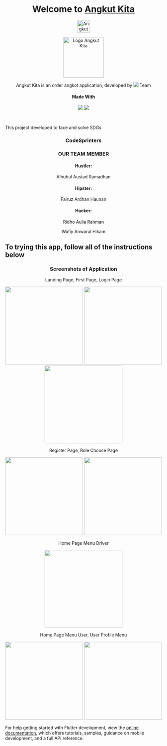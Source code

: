 <div align = 'center'>
  <h1>Welcome to <a href = ''>Angkut Kita</a></h1>

  <img src = 'https://img.shields.io/badge/Angkut-Kita-blue?style=for-the-badge&logo=kompas&labelColor=E0E0E0' alt = 'Angkut Kita Badge' height = 40>
  <p>  </p>
  <img src="assets/images/angkotKitaLogo.png" alt="Logo Angkut Kita" height= 130>

  </br>

  <p>Angkut Kita is an order angkot application, developed by <img src = 'https://img.shields.io/badge/Code-Sprinters-blue?style=flat-square&labelColor=red'> Team</p>
  <h4>Made With</h4>
  <p><img src = 'https://img.shields.io/badge/flutter-blue?style=for-the-badge&logo=flutter&logoColor=blue&labelColor=white'> <img src = 'https://img.shields.io/badge/Firebase-orange?style=for-the-badge&logo=firebase&logoColor=orange&labelColor=white'> </p>
</div>

</br>

This project developed to face and solve SDGs

<div align = 'center'>
  <h3>CodeSprinters</h3>
  <h3>OUR TEAM MEMBER</h3>
    <h4>Hustler: </h4>
  <p>Alhubul Austad Ramadhan</p>
    <h4>Hipster: </h4>
  <p>Fairuz Ardhan Haunan  </p>
    <h4>Hacker: </h4>
  <p></p>Ridho Aulia Rahman</p>
  <p>Wafiy Anwarul Hikam</p>
</div>

## To trying this app, follow all of the instructions below

<div align = 'center'>
<h3>Screenshots of Application</h3>
<p>Landing Page, First Page, Login Page</p>
<p><img src = 'assets/images/landing_page.jpg' width = 250>   <img src = 'assets/images/first_page.jpg' width = 250>   <img src = 'assets/images/login_page.jpg' width = 250></p>
<p>Register Page, Role Choose Page</p>
<p><img src = 'assets/images/register_page.jpg' width = 250>   <img src = 'assets/images/role_choose_page.jpg' width = 250></p>
<p>Home Page Menu Driver</p>
<p><img src = 'assets/images/driver_menu.jpg' width = 250></p>
<p>Home Page Menu User, User Profile Menu</p>
<p><img src = 'assets/images/user_menu.jpg'width = 250>   <img src = 'assets/images/user_profile_menu.jpg' width = 250></p>
</div>

For help getting started with Flutter development, view the
[online documentation](https://docs.flutter.dev/), which offers tutorials,
samples, guidance on mobile development, and a full API reference.
